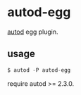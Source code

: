 # autod-egg

[autod] egg plugin.

## usage

```js
$ autod -P autod-egg
```

require autod >= 2.3.0.


[autod]: https://www.npmjs.com/package/autod
